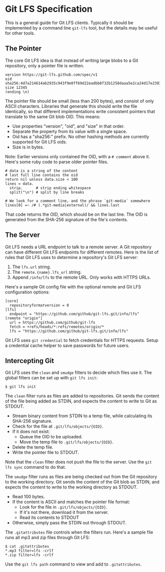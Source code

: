 # Git LFS Specification

This is a general guide for Git LFS clients.  Typically it should be
implemented by a command line `git-lfs` tool, but the details may be useful
for other tools.

## The Pointer

The core Git LFS idea is that instead of writing large blobs to a Git repository,
only a pointer file is written.

```
version https://git-lfs.github.com/spec/v1
oid sha256:4d7a214614ab2935c943f9e0ff69d22eadbb8f32b1258daaa5e2ca24d17e2393
size 12345
(ending \n)
```

The pointer file should be small (less than 200 bytes), and consist of only
ASCII characters.  Libraries that generate this should write the file
identically, so that different implementations write consistent pointers that
translate to the same Git blob OID.  This means:

* Use properties "version", "oid", and "size" in that order.
* Separate the property from its value with a single space.
* Oid has a "sha256:" prefix.  No other hashing methods are currently supported
for Git LFS oids.
* Size is in bytes.

Note: Earlier versions only contained the OID, with a `# comment` above it.
Here's some ruby code to parse older pointer files.

```
# data is a string of the content
# last full line contains the oid
return nil unless data.size < 100
lines = data.
  strip.      # strip ending whitespace
  split("\n") # split by line breaks

# We look for a comment line, and the phrase `git-media` somewhere
lines[0] =~ /# (.*git-media|external)/ && lines.last
```

That code returns the OID, which should be on the last line.  The OID is
generated from the SHA-256 signature of the file's contents.

## The Server

Git LFS needs a URL endpoint to talk to a remote server.  A Git repository
can have different Git LFS endpoints for different remotes.  Here is the list
of rules that Git LFS uses to determine a repository's Git LFS server:

1. The `lfs.url` string.
2. The `remote.{name}.lfs_url` string.
3. Append `/info/lfs` to the remote URL.  Only works with HTTPS URLs.

Here's a sample Git config file with the optional remote and Git LFS
configuration options:

```
[core]
  repositoryformatversion = 0
[lfs]
  endpoint = "https://github.com/github/git-lfs.git/info/lfs"
[remote "origin"]
  url = https://github.com/github/git-lfs
  fetch = +refs/heads/*:refs/remotes/origin/*
  lfs = "https://github.com/github/git-lfs.git/info/lfs"
```

Git LFS uses `git credential` to fetch credentials for HTTPS requests.  Setup
a credential cache helper to save passwords for future users.

## Intercepting Git

Git LFS uses the `clean` and `smudge` filters to decide which files use it.  The
global filters can be set up with `git lfs init`:

```
$ git lfs init
```

The `clean` filter runs as files are added to repositories.  Git sends the
content of the file being added as STDIN, and expects the content to write
to Git as STDOUT.

* Stream binary content from STDIN to a temp file, while calculating its SHA-256
signature.
* Check for the file at `.git/lfs/objects/{OID}`.
* If it does not exist:
  * Queue the OID to be uploaded.
  * Move the temp file to `.git/lfs/objects/{OID}`.
* Delete the temp file.
* Write the pointer file to STDOUT.

Note that the `clean` filter does not push the file to the server.  Use the
`git lfs sync` command to do that.

The `smudge` filter runs as files are being checked out from the Git repository
to the working directory.  Git sends the content of the Git blob as STDIN, and
expects the content to write to the working directory as STDOUT.

* Read 100 bytes.
* If the content is ASCII and matches the pointer file format:
  * Look for the file in `.git/lfs/objects/{OID}`.
  * If it's not there, download it from the server.
  * Read its contents to STDOUT
* Otherwise, simply pass the STDIN out through STDOUT.

The `.gitattributes` file controls when the filters run.  Here's a sample file
runs all mp3 and zip files through Git LFS:

```
$ cat .gitattributes
*.mp3 filter=lfs -crlf
*.zip filter=lfs -crlf
```

Use the `git lfs path` command to view and add to `.gitattributes`.
